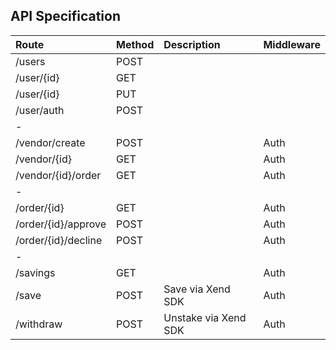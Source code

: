 ## API Specification

| Route  	                | Method  	| Description 	        |  Middleware 	        |
|:---	                    |:---	    |:---	                |:---	                |
| /users  	                |  POST 	|   	                |   	                |
| /user/{id}  	            |  GET 	    |   	                |   	                | 
| /user/{id}  	            |  PUT 	    |   	                |   	                |
| /user/auth  	            |  POST 	    |   	                |   	                |
| - 	                    |   	    |   	                |   	                |
| /vendor/create 	        |  POST 	|   	                | Auth | Admin	        |
| /vendor/{id} 	            |  GET 	    |   	                | Auth  	            |
| /vendor/{id}/order 	    |  GET 	    |   	                | Auth  	            |
| -	                        |   	    |   	                |   	                |
| /order/{id} 	            |  GET 	    |   	                | Auth  	            |
| /order/{id}/approve 	    |  POST 	|   	                | Auth | Vendor {Owner} |
| /order/{id}/decline 	    |  POST 	|   	                | Auth | Vendor {Owner} |
| -                   	    |        	|   	                |          	            |
| /savings 	                |  GET 	    |   	                | Auth  	            |
| /save 	                |  POST 	| Save via Xend SDK     | Auth  	            |
| /withdraw 	            |  POST 	| Unstake via Xend SDK  | Auth  	            |
